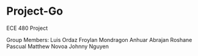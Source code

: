 # Project-Go

ECE 480 Project

Group Members:
Luis Ordaz
Froylan Mondragon
Anhuar Abrajan
Roshane Pascual
Matthew Novoa
Johnny Nguyen

